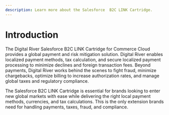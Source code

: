 ```yaml
---
description: Learn more about the Salesforce  B2C LINK Cartridge.
---
```


# Introduction

The Digital River Salesforce B2C LINK Cartridge for Commerce Cloud provides a global payment and risk mitigation solution. Digital River enables localized payment methods, tax calculation, and secure localized payment processing to minimize declines and foreign transaction fees. Beyond payments, Digital River works behind the scenes to fight fraud, minimize chargebacks, optimize billing to increase authorization rates, and manage global taxes and regulatory compliance.&#x20;

The Salesforce B2C LINK Cartridge is essential for brands looking to enter new global markets with ease while delivering the right local payment methods, currencies, and tax calculations. This is the only extension brands need for handling payments, taxes, fraud, and compliance.
